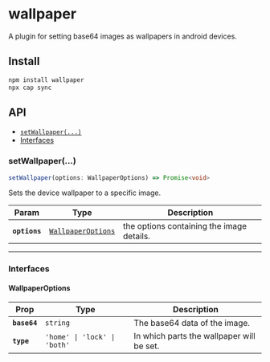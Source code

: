 # wallpaper

A plugin for setting base64 images as wallpapers in android devices.

## Install

```bash
npm install wallpaper
npx cap sync
```

## API

<docgen-index>

* [`setWallpaper(...)`](#setwallpaper)
* [Interfaces](#interfaces)

</docgen-index>

<docgen-api>
<!--Update the source file JSDoc comments and rerun docgen to update the docs below-->

### setWallpaper(...)

```typescript
setWallpaper(options: WallpaperOptions) => Promise<void>
```

Sets the device wallpaper to a specific image.

| Param         | Type                                                          | Description                               |
| ------------- | ------------------------------------------------------------- | ----------------------------------------- |
| **`options`** | <code><a href="#wallpaperoptions">WallpaperOptions</a></code> | the options containing the image details. |

--------------------


### Interfaces


#### WallpaperOptions

| Prop         | Type                                    | Description                               |
| ------------ | --------------------------------------- | ----------------------------------------- |
| **`base64`** | <code>string</code>                     | The base64 data of the image.             |
| **`type`**   | <code>'home' \| 'lock' \| 'both'</code> | In which parts the wallpaper will be set. |

</docgen-api>
